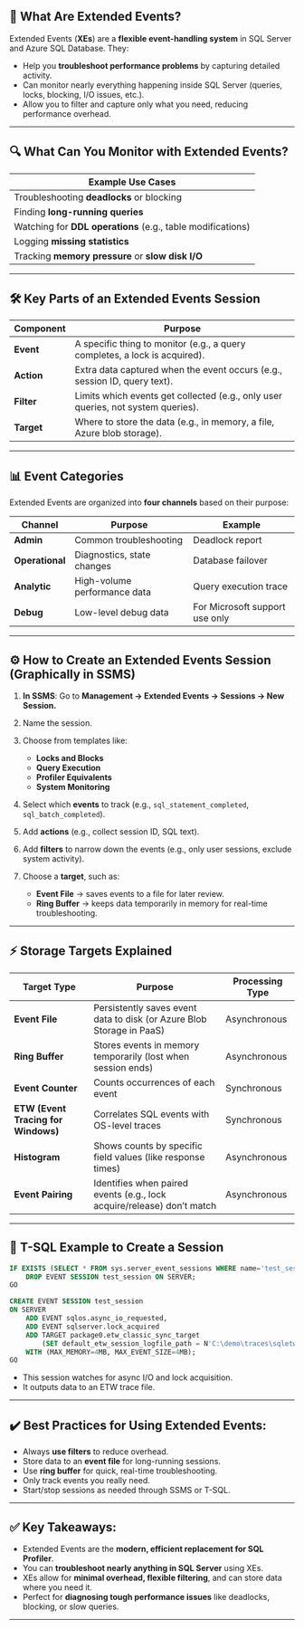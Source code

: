## 🎯 **What Are Extended Events?**

Extended Events (**XEs**) are a **flexible event-handling system** in SQL Server and Azure SQL Database. They:

- Help you **troubleshoot performance problems** by capturing detailed activity.
- Can monitor nearly everything happening inside SQL Server (queries, locks, blocking, I/O issues, etc.).
- Allow you to filter and capture only what you need, reducing performance overhead.

---

## 🔍 **What Can You Monitor with Extended Events?**

| **Example Use Cases**                                       |
| ----------------------------------------------------------- |
| Troubleshooting **deadlocks** or blocking                   |
| Finding **long-running queries**                            |
| Watching for **DDL operations** (e.g., table modifications) |
| Logging **missing statistics**                              |
| Tracking **memory pressure** or **slow disk I/O**           |

---

## 🛠️ **Key Parts of an Extended Events Session**

| **Component** | **Purpose**                                                                      |
| ------------- | -------------------------------------------------------------------------------- |
| **Event**     | A specific thing to monitor (e.g., a query completes, a lock is acquired).       |
| **Action**    | Extra data captured when the event occurs (e.g., session ID, query text).        |
| **Filter**    | Limits which events get collected (e.g., only user queries, not system queries). |
| **Target**    | Where to store the data (e.g., in memory, a file, Azure blob storage).           |

---

## 📊 **Event Categories**

Extended Events are organized into **four channels** based on their purpose:

| Channel         | Purpose                      | Example                        |
| --------------- | ---------------------------- | ------------------------------ |
| **Admin**       | Common troubleshooting       | Deadlock report                |
| **Operational** | Diagnostics, state changes   | Database failover              |
| **Analytic**    | High-volume performance data | Query execution trace          |
| **Debug**       | Low-level debug data         | For Microsoft support use only |

---

## ⚙️ **How to Create an Extended Events Session (Graphically in SSMS)**

1. **In SSMS**: Go to **Management → Extended Events → Sessions → New Session.**
2. Name the session.
3. Choose from templates like:

   - **Locks and Blocks**
   - **Query Execution**
   - **Profiler Equivalents**
   - **System Monitoring**

4. Select which **events** to track (e.g., `sql_statement_completed`, `sql_batch_completed`).
5. Add **actions** (e.g., collect session ID, SQL text).
6. Add **filters** to narrow down the events (e.g., only user sessions, exclude system activity).
7. Choose a **target**, such as:

   - **Event File** → saves events to a file for later review.
   - **Ring Buffer** → keeps data temporarily in memory for real-time troubleshooting.

---

## ⚡ **Storage Targets Explained**

| **Target Type**                     | **Purpose**                                                            | **Processing Type** |
| ----------------------------------- | ---------------------------------------------------------------------- | ------------------- |
| **Event File**                      | Persistently saves event data to disk (or Azure Blob Storage in PaaS)  | Asynchronous        |
| **Ring Buffer**                     | Stores events in memory temporarily (lost when session ends)           | Asynchronous        |
| **Event Counter**                   | Counts occurrences of each event                                       | Synchronous         |
| **ETW (Event Tracing for Windows)** | Correlates SQL events with OS-level traces                             | Synchronous         |
| **Histogram**                       | Shows counts by specific field values (like response times)            | Asynchronous        |
| **Event Pairing**                   | Identifies when paired events (e.g., lock acquire/release) don’t match | Asynchronous        |

---

## 🔑 **T-SQL Example to Create a Session**

```sql
IF EXISTS (SELECT * FROM sys.server_event_sessions WHERE name='test_session')
    DROP EVENT SESSION test_session ON SERVER;
GO

CREATE EVENT SESSION test_session
ON SERVER
    ADD EVENT sqlos.async_io_requested,
    ADD EVENT sqlserver.lock_acquired
    ADD TARGET package0.etw_classic_sync_target
        (SET default_etw_session_logfile_path = N'C:\demo\traces\sqletw.etl')
    WITH (MAX_MEMORY=4MB, MAX_EVENT_SIZE=4MB);
GO
```

- This session watches for async I/O and lock acquisition.
- It outputs data to an ETW trace file.

---

## ✔️ **Best Practices for Using Extended Events:**

- Always **use filters** to reduce overhead.
- Store data to an **event file** for long-running sessions.
- Use **ring buffer** for quick, real-time troubleshooting.
- Only track events you really need.
- Start/stop sessions as needed through SSMS or T-SQL.

---

## ✅ **Key Takeaways:**

- Extended Events are the **modern, efficient replacement for SQL Profiler**.
- You can **troubleshoot nearly anything in SQL Server** using XEs.
- XEs allow for **minimal overhead, flexible filtering**, and can store data where you need it.
- Perfect for **diagnosing tough performance issues** like deadlocks, blocking, or slow queries.

---
